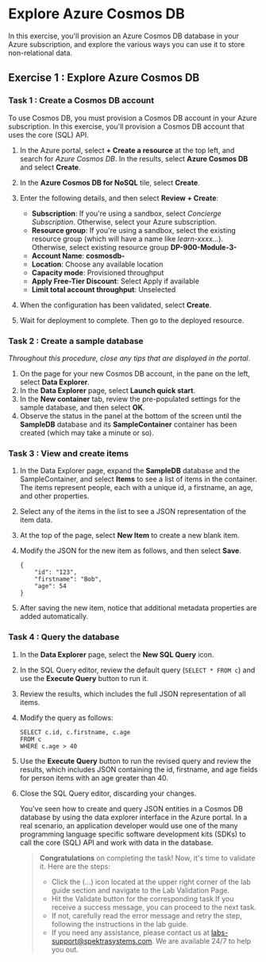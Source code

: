# Explore Azure Cosmos DB

In this exercise, you'll provision an Azure Cosmos DB database in your Azure subscription, and explore the various ways you can use it to store non-relational data.

## Exercise 1 : Explore Azure Cosmos DB

### Task 1 : Create a Cosmos DB account

To use Cosmos DB, you must provision a Cosmos DB account in your Azure subscription. In this exercise, you'll provision a Cosmos DB account that uses the core (SQL) API.

1.  In the Azure portal, select  **+ Create a resource**  at the top left, and search for  _Azure Cosmos DB_. In the results, select  **Azure Cosmos DB**  and select  **Create**.

2.  In the  **Azure Cosmos DB for NoSQL**  tile, select  **Create**.

3.  Enter the following details, and then select  **Review + Create**:
    -   **Subscription**: If you're using a sandbox, select  _Concierge Subscription_. Otherwise, select your Azure subscription.
    -   **Resource group**: If you're using a sandbox, select the existing resource group (which will have a name like  _learn-xxxx..._). Otherwise, select existing resource group **DP-900-Module-3-<inject key="DeploymentID" enableCopy="false"/>**
    -   **Account Name**: **cosmosdb-<inject key="DeploymentID" enableCopy="false"/>**
    -   **Location**: Choose any available location
    -   **Capacity mode**: Provisioned throughput
    -   **Apply Free-Tier Discount**: Select Apply if available
    -   **Limit total account throughput**: Unselected

4.  When the configuration has been validated, select  **Create**.

5.  Wait for deployment to complete. Then go to the deployed resource.

### Task 2 : Create a sample database

*Throughout this procedure, close any tips that are displayed in the portal*.

1. On the page for your new Cosmos DB account, in the pane on the left, select **Data Explorer**.
1. In the **Data Explorer** page, select **Launch quick start**.
1. In the **New container** tab, review the pre-populated settings for the sample database, and then select **OK**.
1. Observe the status in the panel at the bottom of the screen until the **SampleDB** database and its **SampleContainer** container has been created (which may take a minute or so).

### Task 3 : View and create items

1.  In the Data Explorer page, expand the  **SampleDB**  database and the SampleContainer, and select  **Items**  to see a list of items in the container. The items represent people, each with a unique id, a firstname, an age, and other properties.

2.  Select any of the items in the list to see a JSON representation of the item data.

3.  At the top of the page, select  **New Item**  to create a new blank item.

4.  Modify the JSON for the new item as follows, and then select  **Save**.

    ```
    {
        "id": "123",
        "firstname": "Bob",
        "age": 54
    }

    ```
    
5.  After saving the new item, notice that additional metadata properties are added automatically.

### Task 4  : Query the database

1.  In the  **Data Explorer**  page, select the  **New SQL Query**  icon.

2.  In the SQL Query editor, review the default query (`SELECT * FROM c`) and use the  **Execute Query**  button to run it.

3.  Review the results, which includes the full JSON representation of all items.

4.  Modify the query as follows:

    ```
    SELECT c.id, c.firstname, c.age
    FROM c
    WHERE c.age > 40

    ```

5.  Use the  **Execute Query**  button to run the revised query and review the results, which includes JSON containing the id, firstname, and age fields for person items with an age greater than 40.
    
6.  Close the SQL Query editor, discarding your changes.
    
    You've seen how to create and query JSON entities in a Cosmos DB database by using the data explorer interface in the Azure portal. In a real scenario, an application developer would use one of the many programming language specific software development kits (SDKs) to call the core (SQL) API and work with data in the database.
    
     > **Congratulations** on completing the task! Now, it's time to validate it. Here are the steps:
     > - Click the (...) icon located at the upper right corner of the lab guide section and navigate to the Lab Validation Page.
     > - Hit the Validate button for the corresponding task.If you receive a success message, you can proceed to the next task. 
     > - If not, carefully read the error message and retry the step, following the instructions in the lab guide.
     > - If you need any assistance, please contact us at labs-support@spektrasystems.com. We are available 24/7 to help you out.


